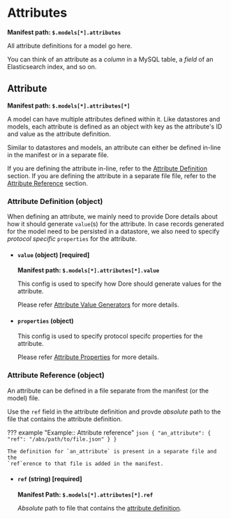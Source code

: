 # Attributes

**Manifest path: `$.models[*].attributes`**

All attribute definitions for a model go here.

You can think of an attribute as a *column* in a MySQL table, a *field* of
an Elasticsearch index, and so on.

## Attribute

**Manifest path: `$.models[*].attributes[*]`**

A model can have multiple attributes defined within it. Like datastores and models,  each attribute is defined as an 
object with key as the attribute's ID and value as the attribute definition.

Similar to datastores and models, an attribute can either be defined in-line in the manifest or in a separate file.

If you are defining the attribute in-line, refer to the [Attribute Definition](#attribute-definition-object) section.
If you are defining the attribute in a separate file file, refer to the [Attribute Reference](#attribute-reference-object)
section.

### Attribute Definition (object)

When defining an attribute, we mainly need to provide Dore details about how it should generate `value`(s) for the 
attribute. In case records generated for the model need to be persisted in a datastore, we also need to specify
*protocol specific* `properties` for the attribute.

* #### `value` (object) [required]

    **Manifest path: `$.models[*].attributes[*].value`**

    This config is used to specify how Dore should generate values for the attribute.

    Please refer [Attribute Value Generators](value_generators.md) for more details.
    
* #### `properties` (object)

	This config is used to specify protocol specifc properties for the attribute.

	Please refer [Attribute Properties](./attribute_properties.md) for more details.

### Attribute Reference (object) 

An attribute can be defined in a file separate from the manifest (or the model) file.

Use the `ref` field in the attribute definition and provde *absolute* path to the file that contains the
attribute definition.

??? example "Example:: Attribute reference"
	```json
	{
		"an_attribute": {
			"ref": "/abs/path/to/file.json"
		}
	}
	```

	The definition for `an_attribute` is present in a separate file and the 
	`ref`erence to that file is added in the manifest.

* #### `ref` (string) [required]

	**Manifest Path: `$.models[*].attributes[*].ref`**

	*Absolute* path to file that contains the [attribute definition](#attribute-definition-object).
